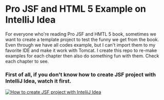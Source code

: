 # Pro JSF  and HTML 5 Example on IntelliJ Idea

For everyone who're reading Pro JSF and HMTL 5 book, sometimes we want to create a template project to test the funny we get from the book. Even through we have all codes example, but I can't import them to my favorite  IDE and make it work with Tomcat. I create this repo to re-make examples for each chapter then also do something fun with them. Check each chapter to see.

### First of all, if you don't know how to create JSF project with IntelliJ Idea, watch it first.


[![How to create JSF project with InteliiJ Idea](https://img.youtube.com/vi/dk8s7-stZdo/0.jpg)](https://www.youtube.com/watch?v=dk8s7-stZdo)

